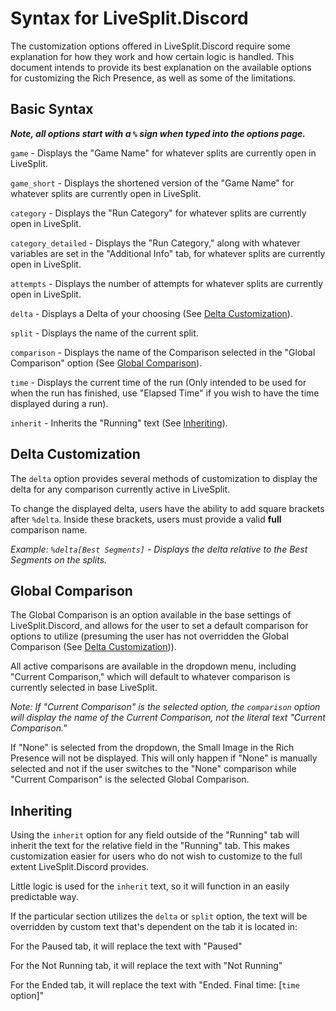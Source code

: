 # Syntax for LiveSplit.Discord

The customization options offered in LiveSplit.Discord require some explanation for how they work and how certain logic is handled. This document intends to provide its best explanation on the available options for customizing the Rich Presence, as well as some of the limitations.

## Basic Syntax
***Note, all options start with a `%` sign when typed into the options page.***

`game` - Displays the "Game Name" for whatever splits are currently open in LiveSplit.

`game_short` - Displays the shortened version of the "Game Name" for whatever splits are currently open in LiveSplit.

`category` - Displays the "Run Category" for whatever splits are currently open in LiveSplit.

`category_detailed` - Displays the "Run Category," along with whatever variables are set in the "Additional Info" tab, for whatever splits are currently open in LiveSplit.

`attempts` - Displays the number of attempts for whatever splits are currently open in LiveSplit.

`delta` - Displays a Delta of your choosing (See [Delta Customization](#delta-customization)).

`split` - Displays the name of the current split.

`comparison` - Displays the name of the Comparison selected in the "Global Comparison" option (See [Global Comparison](#global-comparison)).

`time` - Displays the current time of the run (Only intended to be used for when the run has finished, use "Elapsed Time" if you wish to have the time displayed during a run).

`inherit` - Inherits the "Running" text (See [Inheriting](#Inheriting)).

## Delta Customization
The `delta` option provides several methods of customization to display the delta for any comparison currently active in LiveSplit.

To change the displayed delta, users have the ability to add square brackets after `%delta`. Inside these brackets, users must provide a valid **full** comparison name.

*Example: `%delta[Best Segments]` - Displays the delta relative to the Best Segments on the splits.*

## Global Comparison
The Global Comparison is an option available in the base settings of LiveSplit.Discord, and allows for the user to set a default comparison for options to utilize (presuming the user has not overridden the Global Comparison (See [Delta Customization](#delta-customization))).

All active comparisons are available in the dropdown menu, including "Current Comparison," which will default to whatever comparison is currently selected in base LiveSplit.

*Note: If "Current Comparison" is the selected option, the `comparison` option will display the name of the Current Comparison, not the literal text "Current Comparison."*

If "None" is selected from the dropdown, the Small Image in the Rich Presence will not be displayed. This will only happen if "None" is manually selected and not if the user switches to the "None" comparison while "Current Comparison" is the selected Global Comparison.

## Inheriting
Using the `inherit` option for any field outside of the "Running" tab will inherit the text for the relative field in the "Running" tab. This makes customization easier for users who do not wish to customize to the full extent LiveSplit.Discord provides.

Little logic is used for the `inherit` text, so it will function in an easily predictable way.

If the particular section utilizes the `delta` or `split` option, the text will be overridden by custom text that's dependent on the tab it is located in:

For the Paused tab, it will replace the text with "Paused"

For the Not Running tab, it will replace the text with "Not Running"

For the Ended tab, it will replace the text with "Ended. Final time: [`time` option]"